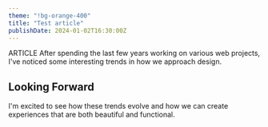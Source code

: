 ```yaml
---
theme: "!bg-orange-400"
title: "Test article"
publishDate: 2024-01-02T16:30:00Z
---
```


ARTICLE
After spending the last few years working on various web projects, I've noticed some interesting trends in how we approach design.

## Looking Forward

I'm excited to see how these trends evolve and how we can create experiences that are both beautiful and functional.
